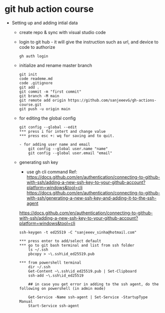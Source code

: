 # git hub action course
- Setting up and adding intial data
    - create repo & sync with visual studio code 
    - login to git hub  - it will give the instruction such as url, and device to code to authorize
        ```
        gh auth login 
        ```
    - initialize and rename master branch 
        ```
        git init
        code reademe.md
        code .gitignore
        git add . 
        git commit -m "first commit" 
        git branch -M main 
        git remote add origin https://github.com/sanjeeevG/gh-actions-course.git
        git push -u origin main
        ```
    - for editing the global config 
        ```
        git config --global --edit
        *** press i for intert and change value
        *** press esc +: wq for saving and to quit.

        - for adding user name and email 
            git config --global user.name "name"
            git config --global user.email "email"
        ```
    - generating ssh key
        - use gh cli command
        Ref: 
        https://docs.github.com/en/authentication/connecting-to-github-with-ssh/adding-a-new-ssh-key-to-your-github-account?platform=windows&tool=cli
        https://docs.github.com/en/authentication/connecting-to-github-with-ssh/generating-a-new-ssh-key-and-adding-it-to-the-ssh-agent

        https://docs.github.com/en/authentication/connecting-to-github-with-ssh/adding-a-new-ssh-key-to-your-github-account?platform=windows&tool=cli

        ```
        ssh-keygen -t ed25519 -C "sanjeeev_sinha@hotmail.com"
        
        *** press enter to add/select default
        *** go to git bash terminal and list from ssh folder
            ls ~/.ssh
            pbcopy > ~\.ssh\id_ed25519.pub

        *** from powershell terminal 
            dir ~/.ssh
            Get-Content ~\.ssh\id_ed25519.pub | Set-Clipboard
            ssh-add ~\.ssh\id_ed25519
            
            ## in case you get error in adding to the ssh agent, do the following on powershell (in admin mode)

            Get-Service -Name ssh-agent | Set-Service -StartupType Manual
            Start-Service ssh-agent


        ```


        ```
